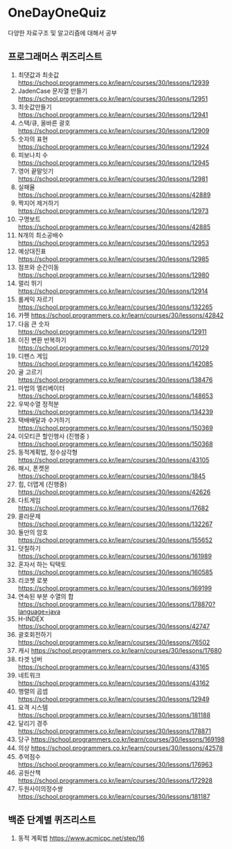 # OneDayOneQuiz
 다양한 자료구조 및 알고리즘에 대해서 공부


## 프로그래머스 퀴즈리스트

1. 최댓값과 최솟값 https://school.programmers.co.kr/learn/courses/30/lessons/12939
2. JadenCase 문자열 만들기 https://school.programmers.co.kr/learn/courses/30/lessons/12951
3. 최솟값만들기 https://school.programmers.co.kr/learn/courses/30/lessons/12941
4. 스택/큐, 올바른 괄호 https://school.programmers.co.kr/learn/courses/30/lessons/12909
5. 숫자의 표현 https://school.programmers.co.kr/learn/courses/30/lessons/12924
6. 피보나치 수 https://school.programmers.co.kr/learn/courses/30/lessons/12945
7. 영어 끝말잇기 https://school.programmers.co.kr/learn/courses/30/lessons/12981
8. 실패율 https://school.programmers.co.kr/learn/courses/30/lessons/42889
9. 짝지어 제거하기 https://school.programmers.co.kr/learn/courses/30/lessons/12973
10. 구명보트 https://school.programmers.co.kr/learn/courses/30/lessons/42885
11. N개의 최소공배수 https://school.programmers.co.kr/learn/courses/30/lessons/12953
12. 예상대진표 https://school.programmers.co.kr/learn/courses/30/lessons/12985
13. 점프와 순간이동  https://school.programmers.co.kr/learn/courses/30/lessons/12980
14. 멀리 뛰기 https://school.programmers.co.kr/learn/courses/30/lessons/12914
15. 롤케익 자르기 https://school.programmers.co.kr/learn/courses/30/lessons/132265
16. 카펫  https://school.programmers.co.kr/learn/courses/30/lessons/42842
17. 다음 큰 숫자 https://school.programmers.co.kr/learn/courses/30/lessons/12911
18. 이진 변환 반복하기 https://school.programmers.co.kr/learn/courses/30/lessons/70129
19. 디펜스 게임 https://school.programmers.co.kr/learn/courses/30/lessons/142085
20. 귤 고르기  https://school.programmers.co.kr/learn/courses/30/lessons/138476
21. 마법의 엘리베이터 https://school.programmers.co.kr/learn/courses/30/lessons/148653
22. 우박수열 정적분 https://school.programmers.co.kr/learn/courses/30/lessons/134239
23. 택배배달과 수거하기 https://school.programmers.co.kr/learn/courses/30/lessons/150369
24. 이모티콘 할인행사 (진행중 ) https://school.programmers.co.kr/learn/courses/30/lessons/150368
25. 동적계획법, 정수삼각형 https://school.programmers.co.kr/learn/courses/30/lessons/43105
26. 해시, 폰켓몬   https://school.programmers.co.kr/learn/courses/30/lessons/1845
27. 힙, 더맵게 (진행중)  https://school.programmers.co.kr/learn/courses/30/lessons/42626
28. 다트게임  https://school.programmers.co.kr/learn/courses/30/lessons/17682
29. 콜라문제 https://school.programmers.co.kr/learn/courses/30/lessons/132267
30. 둘만의 암호  https://school.programmers.co.kr/learn/courses/30/lessons/155652
31. 덧칠하기 https://school.programmers.co.kr/learn/courses/30/lessons/161989
32. 혼자서 하는 틱택토 https://school.programmers.co.kr/learn/courses/30/lessons/160585
33. 리코쳇 로봇 https://school.programmers.co.kr/learn/courses/30/lessons/169199
34. 연속된 부분 수열의 합 https://school.programmers.co.kr/learn/courses/30/lessons/178870?language=java
35. H-INDEX https://school.programmers.co.kr/learn/courses/30/lessons/42747
36. 괄호회전하기 https://school.programmers.co.kr/learn/courses/30/lessons/76502
37. 캐시 https://school.programmers.co.kr/learn/courses/30/lessons/17680
38. 타겟 넘버 https://school.programmers.co.kr/learn/courses/30/lessons/43165
39. 네트워크 https://school.programmers.co.kr/learn/courses/30/lessons/43162
40. 행렬의 곱셉 https://school.programmers.co.kr/learn/courses/30/lessons/12949
41. 요격 시스템 https://school.programmers.co.kr/learn/courses/30/lessons/181188
42. 달리기 경주 https://school.programmers.co.kr/learn/courses/30/lessons/178871
43. 당구 https://school.programmers.co.kr/learn/courses/30/lessons/169198
44. 의상 https://school.programmers.co.kr/learn/courses/30/lessons/42578
45. 추억점수 https://school.programmers.co.kr/learn/courses/30/lessons/176963
46. 공원산책 https://school.programmers.co.kr/learn/courses/30/lessons/172928
47. 두원사이의정수쌍 https://school.programmers.co.kr/learn/courses/30/lessons/181187


## 백준 단계별 퀴즈리스트 
1. 동적 계획법 https://www.acmicpc.net/step/16
